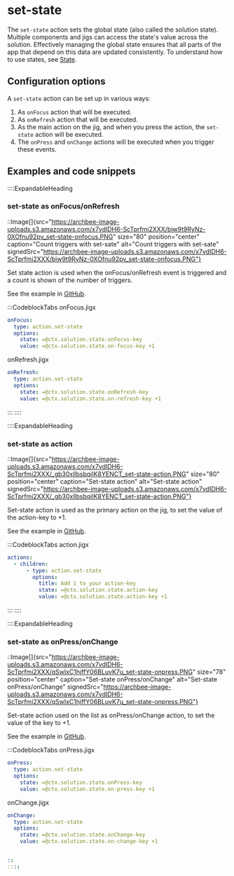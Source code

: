 # set-state

The `set-state` action sets the global state (also called the solution state). Multiple components and jigs can access the state's value across the solution. Effectively managing the global state ensures that all parts of the app that depend on this data are updated consistently. To understand how to use states, see [State](https://docs.jigx.com/state).

## Configuration options

A `set-state` action can be set up in various ways:

1. As `onFocus` action that will be executed.
2. As `onRefresh` action that will be executed.
3. As the main action on the jig, and when you press the action, the `set-state` action will be executed.
4. The `onPress` and `onChange` actions will be executed when you trigger these events.

## Examples and code snippets

::::ExpandableHeading

### set-state as onFocus/onRefresh

::Image[]{src="https://archbee-image-uploads.s3.amazonaws.com/x7vdIDH6-ScTprfmi2XXX/biw9t9RyNz-0XOfnu92pv_set-state-onfocus.PNG" size="80" position="center" caption="Count triggers with set-sate" alt="Count triggers with set-sate" signedSrc="https://archbee-image-uploads.s3.amazonaws.com/x7vdIDH6-ScTprfmi2XXX/biw9t9RyNz-0XOfnu92pv_set-state-onfocus.PNG"}

Set state action is used when the onFocus/onRefresh event is triggered and a count is shown of the number of triggers.

See the example in [GitHub](https://github.com/jigx-com/jigx-samples/blob/main/quickstart/jigx-samples/jigs/jigx-actions/set-state/static-data/set-state-focus-refresh.jigx).

:::CodeblockTabs
onFocus.jigx

```yaml
onFocus: 
  type: action.set-state
  options:
    state: =@ctx.solution.state.onFocus-key
    value: =@ctx.solution.state.on-focus-key +1 
```

onRefresh.jigx

```yaml
onRefresh: 
  type: action.set-state
  options:
    state: =@ctx.solution.state.onRefresh-key
    value: =@ctx.solution.state.on-refresh-key +1
```

:::
::::

::::ExpandableHeading

### set-state as action

::Image[]{src="https://archbee-image-uploads.s3.amazonaws.com/x7vdIDH6-ScTprfmi2XXX/_gb30xllbsbqiIK8YENCT_set-state-action.PNG" size="80" position="center" caption="Set-state action" alt="Set-state action" signedSrc="https://archbee-image-uploads.s3.amazonaws.com/x7vdIDH6-ScTprfmi2XXX/_gb30xllbsbqiIK8YENCT_set-state-action.PNG"}

Set-state action is used as the primary action on the jig, to set the value of the action-key to +1.

See the example in [GitHub](https://github.com/jigx-com/jigx-samples/blob/main/quickstart/jigx-samples/jigs/jigx-actions/set-state/static-data/set-state-action.jigx).

:::CodeblockTabs
action.jigx

```yaml
actions:
  - children:
      - type: action.set-state
        options:
          title: Add 1 to your action-key
          state: =@ctx.solution.state.action-key
          value: =@ctx.solution.state.action-key +1
```

:::
::::

::::ExpandableHeading

### set-state as onPress/onChange

::Image[]{src="https://archbee-image-uploads.s3.amazonaws.com/x7vdIDH6-ScTprfmi2XXX/qSwlxC1hjffY06BLuvK7u_set-state-onpress.PNG" size="78" position="center" caption="Set-state onPress/onChange" alt="Set-state onPress/onChange" signedSrc="https://archbee-image-uploads.s3.amazonaws.com/x7vdIDH6-ScTprfmi2XXX/qSwlxC1hjffY06BLuvK7u_set-state-onpress.PNG"}

Set-state action used on the list as onPress/onChange action, to set the value of the key to +1.

See the example in [GitHub](https://github.com/jigx-com/jigx-samples/blob/main/quickstart/jigx-samples/jigs/jigx-actions/set-state/static-data/set-state-onpress-onchange.jigx).

:::CodeblockTabs
onPress.jigx

```yaml
onPress: 
  type: action.set-state
  options:
    state: =@ctx.solution.state.onPress-key
    value: =@ctx.solution.state.on-press-key +1
```

onChange.jigx

```yaml
onChange: 
  type: action.set-state
  options:
    state: =@ctx.solution.state.onChange-key
    value: =@ctx.solution.state.on-change-key +1


::
::::
